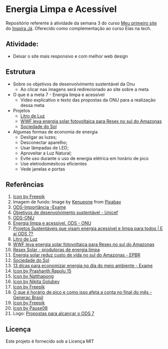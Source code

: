 # Energia Limpa e Acessível
 Repositório referente à atividade da semana 3 do curso [Meu primeiro site](https://inspiraja.org.br/play/curso/84137690?institution=inspiraja) do [Inspira Já](https://inspiraja.org.br/). Oferecido como complementação ao curso Elas na tech.

## Atividade: 
* Deixar o site mais responsivo e com melhor web design

## Estrutura
* Sobre os objetivos de desenvolvimento sustentável da Onu
  * Ao clicar nas imagens será redirecionado ao site sobre a meta
* O que é a meta 7 - Energia limpa e acessível
  * Vídeo explicativo e texto das propostas da ONU para a realização dessa meta
* Projetos
  * [Litro de Luz](litrodeluz.com)
  * [WWF leva energia solar fotovoltaica para Resex no sul do Amazonas](https://www.wwf.org.br/?59382/WWF-leva-energia-solar-fotovoltaica-para-Resex-no-sul-do-Amazonas)
  * [Sociedade do Sol](https://www.sociedadedosol.org.br/)
* Algumas formas de economia de energia
  * Desligar as luzes;
  * Desconectar aparelho;
  * Usar lâmpadas de LED;
  * Aproveitar a Luz Natural;
  * Evite uso durante o uso de energia elétrica em horário de pico
  * Use eletrodomésticos eficientes
  * Vede janelas e portas

## Referências
1. [Icon by Freepik](https://www.freepik.com/icon/idea_871259#fromView=search&term=energia+renov%C3%A1vel+limpa&page=1&position=89)
2. Imagem de fundo: Image by [Kenueone](https://pixabay.com/users/kenueone-2397379/?utm_source=link-attribution&utm_medium=referral&utm_campaign=image&utm_content=1330214) from [Pixabay](https://pixabay.com//?utm_source=link-attribution&utm_medium=referral&utm_campaign=image&utm_content=1330214)
3. [ODS-Importância -Exame](https://exame.com/negocios/ods-importancia/)
4. [Objetivos de desenvolvimento sustentável - Unicef](https://www.unicef.org/brazil/objetivos-de-desenvolvimento-sustentavel)
5. [ODS-ONU](https://brasil.un.org/pt-br/sdgs)
6. [Energia limpa e acessível. ODS - ONU](https://brasil.un.org/pt-br/sdgs/7)
7. [Projetos Sustentáveis que visam energia acessível e limpa para todos | E aí ODS 7?](https://www.youtube.com/watch?v=kgX-m8T7EpE&list=PL-vcNPQcqmxh3mV14kK5tQxHU8dTsbkD9&index=13)
8. [Litro de Luz](litrodeluz.com)
9. [WWF leva energia solar fotovoltaica para Resex no sul do Amazonas](https://www.wwf.org.br/?59382/WWF-leva-energia-solar-fotovoltaica-para-Resex-no-sul-do-Amazonas)
10. [Resex Solar - produtoras de energia limpa](https://www.youtube.com/watch?v=mE1Z0ADWxEY&t=24s)
11. [Energia solar reduz custo de vida no sul do Amazonas - EPBR](https://epbr.com.br/energia-solar-reduz-custo-de-vida-no-sul-do-amazonas/)
12. [Sociedade do Sol](https://www.sociedadedosol.org.br/)
13. [13 dicas para economizar energia no dia do meio ambiente - Exame](https://exame.com/bussola/13-dicas-para-economizar-energia-no-dia-do-meio-ambiente/)
14. [Icon by Prashanth Rapolu 15](https://www.freepik.com/icon/switch_7073756#fromView=search&term=turn+lights+off&page=1&position=35)
15. [Icon by Natthapong](https://www.freepik.com/icon/plug_5356401#fromView=search&term=tomada&page=1&position=52)
16. [Icon by Nikita Golubev](https://www.freepik.com/icon/light_2501449#fromView=search&term=lampada+led&page=1&position=9)
17. [Icon by Freepik](https://www.freepik.com/icon/sun_3073665#fromView=search&term=sol&page=1&position=7)
18. [O que é horário de pico e como isso afeta a conta no final do mês - Generac Brasil](https://generacbrasil.com.br/o-que-e-horario-de-pico-e-como-isso-afeta-a-conta-no-final-do-mes/)
19. [Icon by Freepik](https://www.freepik.com/icon/efficiency_5216814#fromView=search&term=selo+eficiencia+energetica&page=1&position=2)
20. [Icon by Pause08](https://www.freepik.com/icon/doorway_1928841)
21. Logo: [Propostas para alcançar o ODS 7](https://www.redeodsbrasil.org/post/2018/07/14/propostas-para-alcancar-o-ods-7)

        
## Licença
Este projeto é fornecido sob a Licença MIT

